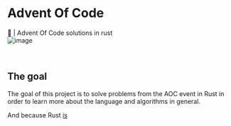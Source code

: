 # Advent Of Code

🎄 | Advent Of Code solutions in rust 
<br>
![image](https://user-images.githubusercontent.com/72028266/207088971-602c7e22-9267-40cc-bc92-1d66069106ee.png)

<br>

## The goal

The goal of this project is to solve problems from the AOC event in Rust in order to learn more about the language and algorithms in general.

And because Rust [is](https://youtu.be/Z0GX2mTUtfo?t=2)
